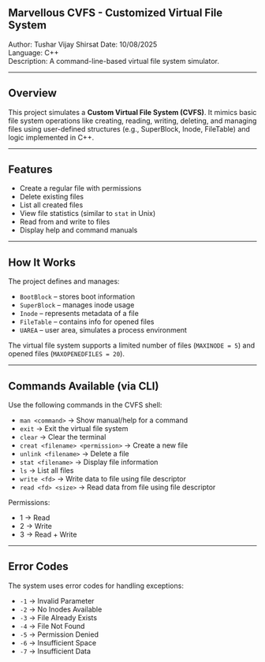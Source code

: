 
Marvellous CVFS - Customized Virtual File System
-----------------------------------------------------------------------

Author: Tushar Vijay Shirsat 
Date: 10/08/2025  
Language: C++  
Description: A command-line-based virtual file system simulator.

-----------------------------------------------------------------------
Overview
-----------------------------------------------------------------------
This project simulates a **Custom Virtual File System (CVFS)**. 
It mimics basic file system operations like creating, reading, 
writing, deleting, and managing files using user-defined structures 
(e.g., SuperBlock, Inode, FileTable) and logic implemented in C++.

-----------------------------------------------------------------------
Features
-----------------------------------------------------------------------
- Create a regular file with permissions
- Delete existing files
- List all created files
- View file statistics (similar to `stat` in Unix)
- Read from and write to files
- Display help and command manuals

-----------------------------------------------------------------------
How It Works
-----------------------------------------------------------------------
The project defines and manages:
- `BootBlock` – stores boot information
- `SuperBlock` – manages inode usage
- `Inode` – represents metadata of a file
- `FileTable` – contains info for opened files
- `UAREA` – user area, simulates a process environment

The virtual file system supports a limited number of files (`MAXINODE = 5`)
and opened files (`MAXOPENEDFILES = 20`).

-----------------------------------------------------------------------
Commands Available (via CLI)
-----------------------------------------------------------------------
Use the following commands in the CVFS shell:

- `man <command>`        → Show manual/help for a command
- `exit`                 → Exit the virtual file system
- `clear`                → Clear the terminal
- `creat <filename> <permission>` → Create a new file
- `unlink <filename>`    → Delete a file
- `stat <filename>`      → Display file information
- `ls`                   → List all files
- `write <fd>`           → Write data to file using file descriptor
- `read <fd> <size>`     → Read data from file using file descriptor

Permissions:
- 1 → Read
- 2 → Write
- 3 → Read + Write

-----------------------------------------------------------------------
Error Codes
-----------------------------------------------------------------------
The system uses error codes for handling exceptions:

- `-1` → Invalid Parameter
- `-2` → No Inodes Available
- `-3` → File Already Exists
- `-4` → File Not Found
- `-5` → Permission Denied
- `-6` → Insufficient Space
- `-7` → Insufficient Data
